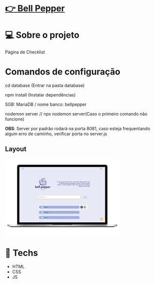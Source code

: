 # <a href="https://darllen.github.io/bellpepper/" target="_blank">👉 Bell Pepper</a>

# 💻 Sobre o projeto
<p>Página de Checklist</p>


# Comandos de configuração
<p>cd database (Entrar na pasta database)</p>
<p>npm install (Instalar dependências)</p>
<p>SGB: MariaDB / nome banco: bellpepper</p>
<p>nodemon server // npx nodemon server(Caso o primeiro comando não funcione)</p>
<b>OBS</b>: Server por padrão rodará na porta 8081, caso esteja frequentando algum erro de caminho, verificar porta no server.js

## Layout
![Desktop Layout](img/desktop.png "Title")

# 🚀 **Techs**

- HTML
- CSS
- JS


